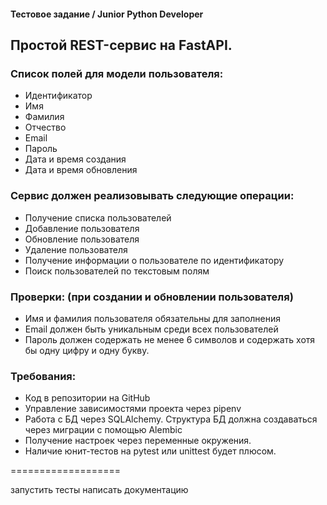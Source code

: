 #### Тестовое задание / Junior Python Developer

## Простой REST-сервис на FastAPI.

### Список полей для модели пользователя:
- Идентификатор
- Имя
- Фамилия
- Отчество
- Email
- Пароль
- Дата и время создания
- Дата и время обновления

### Сервис должен реализовывать следующие операции:
- Получение списка пользователей
- Добавление пользователя
- Обновление пользователя
- Удаление пользователя
- Получение информации о пользователе по идентификатору
- Поиск пользователей по текстовым полям

### Проверки: (при создании и обновлении пользователя)
- Имя и фамилия пользователя обязательны для заполнения
- Email должен быть уникальным среди всех пользователей
- Пароль должен содержать не менее 6 символов и содержать хотя бы одну цифру и
одну букву.

### Требования:
- Код в репозитории на GitHub
- Управление зависимостями проекта через pipenv
- Работа с БД через SQLAlchemy. Структура БД должна создаваться через миграции с
помощью Alembic
- Получение настроек через переменные окружения.
- Наличие юнит-тестов на pytest или unittest будет плюсом.

===================

запустить тесты
написать документацию